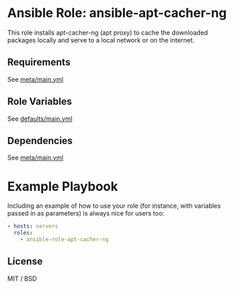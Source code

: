 # Ansible Role: ansible-apt-cacher-ng

This role installs apt-cacher-ng (apt proxy) to cache the downloaded packages locally and serve to a local network or on the internet.

Requirements
------------

See [meta/main.yml](meta/main.yml)

Role Variables
--------------

See [defaults/main.yml](defaults/main.yml)

Dependencies
------------

See [meta/main.yml](meta/main.yml)


# Example Playbook

Including an example of how to use your role (for instance, with variables passed in as parameters) is always nice for users too:

```yml
- hosts: servers
  roles:
    - ansible-role-apt-cacher-ng
```

## License

MIT / BSD


